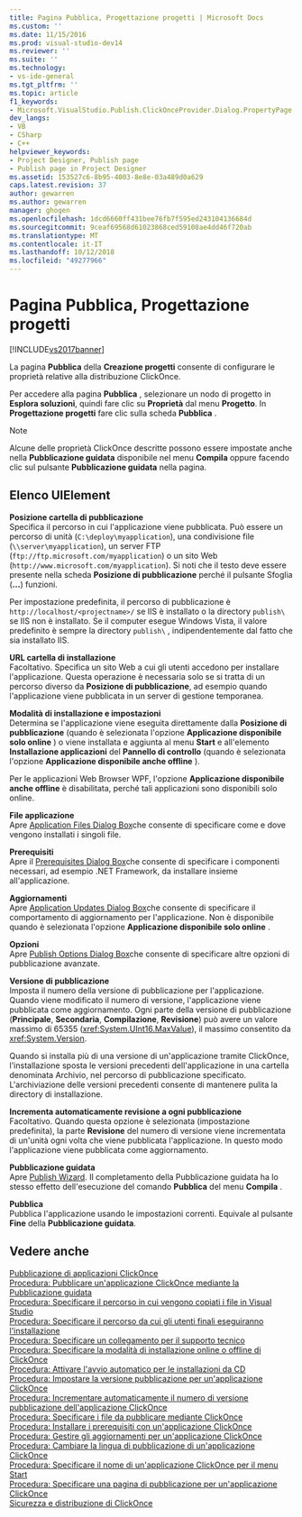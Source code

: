 ```yaml
---
title: Pagina Pubblica, Progettazione progetti | Microsoft Docs
ms.custom: ''
ms.date: 11/15/2016
ms.prod: visual-studio-dev14
ms.reviewer: ''
ms.suite: ''
ms.technology:
- vs-ide-general
ms.tgt_pltfrm: ''
ms.topic: article
f1_keywords:
- Microsoft.VisualStudio.Publish.ClickOnceProvider.Dialog.PropertyPage
dev_langs:
- VB
- CSharp
- C++
helpviewer_keywords:
- Project Designer, Publish page
- Publish page in Project Designer
ms.assetid: 153527c6-8b95-4003-8e8e-03a489d0a629
caps.latest.revision: 37
author: gewarren
ms.author: gewarren
manager: ghogen
ms.openlocfilehash: 1dcd6660ff431bee76fb7f595ed243104136684d
ms.sourcegitcommit: 9ceaf69568d61023868ced59108ae4dd46f720ab
ms.translationtype: MT
ms.contentlocale: it-IT
ms.lasthandoff: 10/12/2018
ms.locfileid: "49277966"
---
```

# <a name="publish-page-project-designer"></a>Pagina Pubblica, Progettazione progetti
[!INCLUDE[vs2017banner](../../includes/vs2017banner.md)]

  
La pagina **Pubblica** della **Creazione progetti** consente di configurare le proprietà relative alla distribuzione ClickOnce.  
  
 Per accedere alla pagina **Pubblica** , selezionare un nodo di progetto in **Esplora soluzioni**, quindi fare clic su **Proprietà** dal menu **Progetto**. In **Progettazione progetti** fare clic sulla scheda **Pubblica** .  
  
> [!NOTE]
>  Alcune delle proprietà ClickOnce descritte possono essere impostate anche nella **Pubblicazione guidata** disponibile nel menu **Compila** oppure facendo clic sul pulsante **Pubblicazione guidata** nella pagina.  
  
## <a name="uielement-list"></a>Elenco UIElement  
 **Posizione cartella di pubblicazione**  
 Specifica il percorso in cui l'applicazione viene pubblicata. Può essere un percorso di unità (`C:\deploy\myapplication`), una condivisione file (`\\server\myapplication`), un server FTP (`ftp://ftp.microsoft.com/myapplication`) o un sito Web (`http://www.microsoft.com/myapplication`). Si noti che il testo deve essere presente nella scheda **Posizione di pubblicazione** perché il pulsante Sfoglia (**...**) funzioni.  
  
 Per impostazione predefinita, il percorso di pubblicazione è `http://localhost/<projectname>/` se IIS è installato o la directory `publish\` se IIS non è installato. Se il computer esegue Windows Vista, il valore predefinito è sempre la directory `publish\` , indipendentemente dal fatto che sia installato IIS.  
  
 **URL cartella di installazione**  
 Facoltativo. Specifica un sito Web a cui gli utenti accedono per installare l'applicazione. Questa operazione è necessaria solo se si tratta di un percorso diverso da **Posizione di pubblicazione**, ad esempio quando l'applicazione viene pubblicata in un server di gestione temporanea.  
  
 **Modalità di installazione e impostazioni**  
 Determina se l'applicazione viene eseguita direttamente dalla **Posizione di pubblicazione** (quando è selezionata l'opzione **Applicazione disponibile solo online** ) o viene installata e aggiunta al menu **Start** e all'elemento **Installazione applicazioni** del **Pannello di controllo** (quando è selezionata l'opzione **Applicazione disponibile anche offline** ).  
  
 Per le applicazioni Web Browser WPF, l'opzione **Applicazione disponibile anche offline** è disabilitata, perché tali applicazioni sono disponibili solo online.  
  
 **File applicazione**  
 Apre [Application Files Dialog Box](http://msdn.microsoft.com/en-us/b06dff3a-b87a-4caf-996b-7a4acf8137a8)che consente di specificare come e dove vengono installati i singoli file.  
  
 **Prerequisiti**  
 Apre il [Prerequisites Dialog Box](../../ide/reference/prerequisites-dialog-box.md)che consente di specificare i componenti necessari, ad esempio .NET Framework, da installare insieme all'applicazione.  
  
 **Aggiornamenti**  
 Apre [Application Updates Dialog Box](http://msdn.microsoft.com/en-us/8eca8743-8e68-4d04-bfd5-4dc0a9b2934f)che consente di specificare il comportamento di aggiornamento per l'applicazione. Non è disponibile quando è selezionata l'opzione **Applicazione disponibile solo online** .  
  
 **Opzioni**  
 Apre [Publish Options Dialog Box](http://msdn.microsoft.com/en-us/fd9baa1b-7311-4f9e-8ffb-ae50cf110592)che consente di specificare altre opzioni di pubblicazione avanzate.  
  
 **Versione di pubblicazione**  
 Imposta il numero della versione di pubblicazione per l'applicazione. Quando viene modificato il numero di versione, l'applicazione viene pubblicata come aggiornamento. Ogni parte della versione di pubblicazione (**Principale**, **Secondaria**, **Compilazione**, **Revisione**) può avere un valore massimo di 65355 (<xref:System.UInt16.MaxValue>), il massimo consentito da <xref:System.Version>.  
  
 Quando si installa più di una versione di un'applicazione tramite ClickOnce, l'installazione sposta le versioni precedenti dell'applicazione in una cartella denominata Archivio, nel percorso di pubblicazione specificato. L'archiviazione delle versioni precedenti consente di mantenere pulita la directory di installazione.  
  
 **Incrementa automaticamente revisione a ogni pubblicazione**  
 Facoltativo. Quando questa opzione è selezionata (impostazione predefinita), la parte **Revisione** del numero di versione viene incrementata di un'unità ogni volta che viene pubblicata l'applicazione. In questo modo l'applicazione viene pubblicata come aggiornamento.  
  
 **Pubblicazione guidata**  
 Apre [Publish Wizard](http://msdn.microsoft.com/en-us/fc6abebd-13d6-48e4-a567-fbc52dad0872). Il completamento della Pubblicazione guidata ha lo stesso effetto dell'esecuzione del comando **Pubblica** del menu **Compila** .  
  
 **Pubblica**  
 Pubblica l'applicazione usando le impostazioni correnti. Equivale al pulsante **Fine** della **Pubblicazione guidata**.  
  
## <a name="see-also"></a>Vedere anche  
 [Pubblicazione di applicazioni ClickOnce](../../deployment/publishing-clickonce-applications.md)   
 [Procedura: Pubblicare un'applicazione ClickOnce mediante la Pubblicazione guidata](../../deployment/how-to-publish-a-clickonce-application-using-the-publish-wizard.md)   
 [Procedura: Specificare il percorso in cui vengono copiati i file in Visual Studio](../../deployment/how-to-specify-where-visual-studio-copies-the-files.md)   
 [Procedura: Specificare il percorso da cui gli utenti finali eseguiranno l'installazione](../../deployment/how-to-specify-the-location-where-end-users-will-install-from.md)   
 [Procedura: Specificare un collegamento per il supporto tecnico](../../deployment/how-to-specify-a-link-for-technical-support.md)   
 [Procedura: Specificare la modalità di installazione online o offline di ClickOnce](../../deployment/how-to-specify-the-clickonce-offline-or-online-install-mode.md)   
 [Procedura: Attivare l'avvio automatico per le installazioni da CD](../../deployment/how-to-enable-autostart-for-cd-installations.md)   
 [Procedura: Impostare la versione pubblicazione per un'applicazione ClickOnce](../../deployment/how-to-set-the-clickonce-publish-version.md)   
 [Procedura: Incrementare automaticamente il numero di versione pubblicazione dell'applicazione ClickOnce](../../deployment/how-to-automatically-increment-the-clickonce-publish-version.md)   
 [Procedura: Specificare i file da pubblicare mediante ClickOnce](../../deployment/how-to-specify-which-files-are-published-by-clickonce.md)   
 [Procedura: Installare i prerequisiti con un'applicazione ClickOnce](../../deployment/how-to-install-prerequisites-with-a-clickonce-application.md)   
 [Procedura: Gestire gli aggiornamenti per un'applicazione ClickOnce](../../deployment/how-to-manage-updates-for-a-clickonce-application.md)   
 [Procedura: Cambiare la lingua di pubblicazione di un'applicazione ClickOnce](../../deployment/how-to-change-the-publish-language-for-a-clickonce-application.md)   
 [Procedura: Specificare il nome di un'applicazione ClickOnce per il menu Start](../../deployment/how-to-specify-a-start-menu-name-for-a-clickonce-application.md)   
 [Procedura: Specificare una pagina di pubblicazione per un'applicazione ClickOnce](../../deployment/how-to-specify-a-publish-page-for-a-clickonce-application.md)   
 [Sicurezza e distribuzione di ClickOnce](../../deployment/clickonce-security-and-deployment.md)



